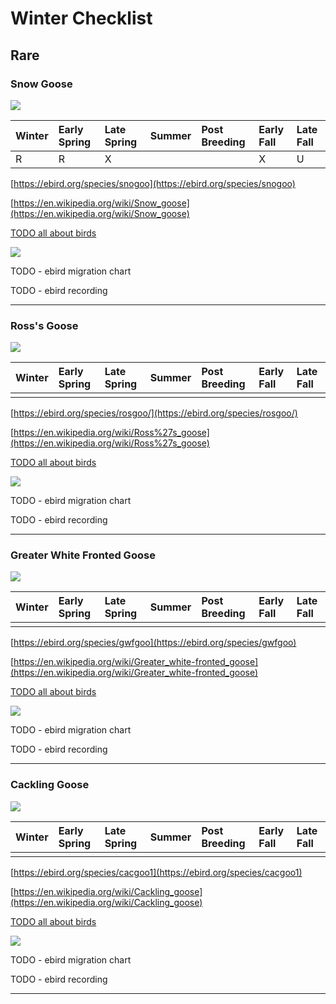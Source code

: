 
# Winter Checklist

## Rare

### Snow Goose
![](https://upload.wikimedia.org/wikipedia/commons/1/1f/Snow_goose_in_Central_Park_%2833138%29.jpg)

| Winter | Early Spring | Late Spring | Summer | Post Breeding | Early Fall | Late Fall
|:-|:-|:-|:-|:-|:-|:-|
|R |R |X |  |  |X |U |


[https://ebird.org/species/snogoo](https://ebird.org/species/snogoo)

[https://en.wikipedia.org/wiki/Snow_goose](https://en.wikipedia.org/wiki/Snow_goose)

[TODO all about birds]()

![](https://www.fnal.gov/cgi-bin/ecology/wildlife/bigbar?Snow+Goose)

TODO - ebird migration chart

TODO - ebird recording

-------

### Ross's Goose
![](https://upload.wikimedia.org/wikipedia/commons/4/4b/Ross%27s_Goose_%28Chen_rossii%29_%2823321411711%29.jpg)

| Winter | Early Spring | Late Spring | Summer | Post Breeding | Early Fall | Late Fall
|:-|:-|:-|:-|:-|:-|:-|
|  |  |  |  |  |  |  |

[https://ebird.org/species/rosgoo/](https://ebird.org/species/rosgoo/)

[https://en.wikipedia.org/wiki/Ross%27s_goose](https://en.wikipedia.org/wiki/Ross%27s_goose)

[TODO all about birds]()

![](https://www.fnal.gov/cgi-bin/ecology/wildlife/bigbar?Ross%27s+Goose)

TODO - ebird migration chart

TODO - ebird recording

-------

### Greater White Fronted Goose
![](https://upload.wikimedia.org/wikipedia/commons/4/4f/Anser_albifrons_30050.JPG)

| Winter | Early Spring | Late Spring | Summer | Post Breeding | Early Fall | Late Fall
|:-|:-|:-|:-|:-|:-|:-|
|  |  |  |  |  |  |  |

[https://ebird.org/species/gwfgoo](https://ebird.org/species/gwfgoo)

[https://en.wikipedia.org/wiki/Greater_white-fronted_goose](https://en.wikipedia.org/wiki/Greater_white-fronted_goose)

[TODO all about birds]()

![](https://www.fnal.gov/cgi-bin/ecology/wildlife/bigbar?Greater+White-fronted+Goose)

TODO - ebird migration chart

TODO - ebird recording

-------

### Cackling Goose
![](https://upload.wikimedia.org/wikipedia/commons/b/b4/AleutianCanadaGoose2.jpg)

| Winter | Early Spring | Late Spring | Summer | Post Breeding | Early Fall | Late Fall
|:-|:-|:-|:-|:-|:-|:-|
|  |  |  |  |  |  |  |

[https://ebird.org/species/cacgoo1](https://ebird.org/species/cacgoo1)

[https://en.wikipedia.org/wiki/Cackling_goose](https://en.wikipedia.org/wiki/Cackling_goose)

[TODO all about birds]()

![](https://www.fnal.gov/cgi-bin/ecology/wildlife/bigbar?Cackling+Goose)

TODO - ebird migration chart

TODO - ebird recording

-------
